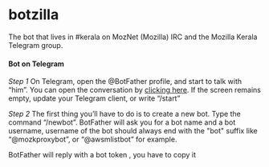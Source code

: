 # botzilla
The bot that lives in #kerala on MozNet (Mozilla) IRC and the Mozilla Kerala Telegram group.





#### Bot on Telegram

*Step 1*
On Telegram, open the @BotFather profile, and start to talk with “him”. You can open the conversation by [clicking here](https://telegram.me/botfather). If the screen remains empty, update your Telegram client, or write “/start”

*Step 2*
The first thing you’ll have to do is to create a new bot. Type the command “/newbot”.
BotFather will ask you for a bot name and a bot username, username of the bot should always end with the "bot" suffix like “@mozkproxybot”, or “@awsmlistbot” for example.

BotFather will reply with a bot token , you have to copy it
